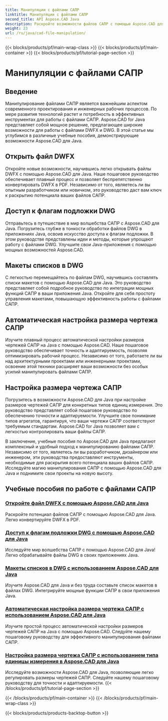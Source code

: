 ```yaml
---
title: Манипуляции с файлами САПР
linktitle: Манипуляции с файлами САПР
second_title: API Aspose.CAD Java
description: Раскройте возможности файлов САПР с помощью Aspose.CAD для Java! Конвертируйте DWFX в PDF, получайте доступ к флагам DWG, макетам списков и автоматической настройке размеров с помощью наших руководств.
weight: 23
url: /ru/java/cad-file-manipulation/
---
```


{{< blocks/products/pf/main-wrap-class >}}
{{< blocks/products/pf/main-container >}}
{{< blocks/products/pf/tutorial-page-section >}}

# Манипуляции с файлами САПР


## Введение

Манипулирование файлами САПР является важнейшим аспектом современного проектирования и инженерных рабочих процессов. По мере развития технологий растет и потребность в эффективных инструментах для работы с файлами САПР. Aspose.CAD for Java представляет собой мощное решение, предлагающее широкие возможности для работы с файлами DWFX и DWG. В этой статье мы углубимся в различные учебные пособия, демонстрирующие возможности Aspose.CAD для Java.

## Открыть файл DWFX

Откройте новые возможности, научившись легко открывать файлы DWFX с помощью Aspose.CAD для Java. Наше пошаговое руководство обеспечивает плавный процесс и позволяет беспрепятственно конвертировать DWFX в PDF. Независимо от того, являетесь ли вы опытным разработчиком или новичком, это руководство даст вам ключ к раскрытию потенциала ваших файлов САПР.

## Доступ к флагам подложки DWG

Отправьтесь в путешествие в мир волшебства САПР с Aspose.CAD для Java. Погрузитесь глубже в тонкости обработки файлов DWG в приложениях Java, освоив искусство доступа к флагам подложки. В этом руководстве представлены идеи и методы, которые упрощают работу с файлами DWG. Улучшите свои Java-приложения с помощью мощных возможностей Aspose.CAD.

## Макеты списков в DWG

С легкостью перемещайтесь по файлам DWG, научившись составлять списки макетов с помощью Aspose.CAD для Java. Это руководство представляет собой подробное руководство по интеграции мощных функций САПР в ваши приложения Java. Откройте для себя простоту управления макетами, повышающую эффективность работы с файлами САПР.

## Автоматическая настройка размера чертежа САПР

Изучите плавный процесс автоматической настройки размеров чертежей САПР на Java с помощью Aspose.CAD. Наше пошаговое руководство обеспечивает точность и адаптируемость, позволяя оптимизировать рабочий процесс. Независимо от того, работаете ли вы над архитектурными проектами или инженерными проектами, освоение этой техники расширяет ваши возможности без особых усилий манипулировать файлами САПР.

## Настройка размера чертежа САПР

Погрузитесь в возможности Aspose.CAD для Java при настройке размеров чертежей САПР для конкретных типов единиц измерения. Это руководство представляет собой пошаговое руководство по обеспечению точности и адаптируемости. Улучшите свое понимание типов агрегатов, гарантируя, что ваши чертежи САПР соответствуют требуемым стандартам. Aspose.CAD for Java позволяет вам с легкостью контролировать ваши файлы САПР.

В заключение, учебные пособия по Aspose.CAD для Java предлагают комплексный и удобный подход к манипулированию файлами САПР. Независимо от того, являетесь ли вы разработчиком, дизайнером или инженером, эти руководства предоставляют инструменты, необходимые для раскрытия всего потенциала ваших файлов САПР. Исследуйте магию манипулирования САПР с помощью Aspose.CAD для Java и поднимите свои проекты на новую высоту.
## Учебные пособия по работе с файлами САПР
### [Откройте файл DWFX с помощью Aspose.CAD для Java](./open-dwfx-file/)
Раскройте потенциал файлов САПР с помощью Aspose.CAD для Java. Легко конвертируйте DWFX в PDF.
### [Доступ к флагам подложки DWG с помощью Aspose.CAD для Java](./accessing-underlay-flags-of-dwg/)
Исследуйте мир волшебства САПР с помощью Aspose.CAD для Java! Легко обрабатывайте файлы DWG в своих приложениях Java.
### [Макеты списков в DWG с использованием Aspose.CAD для Java](./list-layouts-in-dwg/)
Изучите Aspose.CAD для Java и без труда составьте список макетов в файлах DWG. Интегрируйте мощные функции САПР в свои приложения Java.
### [Автоматическая настройка размера чертежа САПР с использованием Aspose.CAD для Java](./auto-adjusting-cad-drawing-size/)
Изучите простой процесс автоматической настройки размеров чертежей САПР на Java с помощью Aspose.CAD. Следуйте нашему пошаговому руководству для эффективного манипулирования файлами САПР.
### [Настройка размера чертежа САПР с использованием типа единицы измерения в Aspose.CAD для Java](./adjusting-cad-drawing-size-using-unit-type/)
Исследуйте возможности Aspose.CAD для Java, позволяющие легко регулировать размеры чертежей САПР. Следуйте нашему пошаговому руководству для точности и адаптируемости.
{{< /blocks/products/pf/tutorial-page-section >}}

{{< /blocks/products/pf/main-container >}}
{{< /blocks/products/pf/main-wrap-class >}}

{{< blocks/products/products-backtop-button >}}
